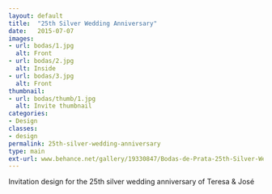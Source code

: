 ```yaml
---
layout: default
title:  "25th Silver Wedding Anniversary"
date:   2015-07-07
images: 
- url: bodas/1.jpg
  alt: Front
- url: bodas/2.jpg
  alt: Inside
- url: bodas/3.jpg
  alt: Front
thumbnail:
- url: bodas/thumb/1.jpg
  alt: Invite thumbnail
categories:
- Design
classes:
- design
permalink: 25th-silver-wedding-anniversary
type: main
ext-url: www.behance.net/gallery/19330847/Bodas-de-Prata-25th-Silver-Wedding-Anniversary
---
```

Invitation design for the 25th silver wedding anniversary of Teresa & José